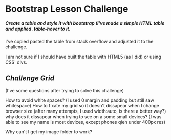 # Bootstrap Lesson Challenge

##### Create a table and style it with bootstrap (I've made a simple HTML table and applied .table-hover to it.

I've copied pasted the table from stack overflow and adjusted it to the challenge.

I am not sure if I should have built the table with HTML5 (as I did) or using CSS' divs.

## ***Challenge Grid***
(I've some questions after trying to solve this challenge)

How to avoid white spaces? (I used 0 margin and padding but still saw whitespace)
How to fixate my grid so it doesn't dissapear when I change browser size (after many attempts, I used width:auto, is there a better way?)
why does it dissapear when trying to see on a some small devices? (I was able to see my name is most devices, except phones qieh under 400px res)

Why can't I get my image folder to work?

